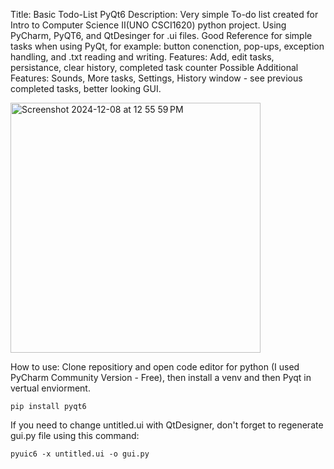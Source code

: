 Title: Basic Todo-List PyQt6
Description: Very simple To-do list created for Intro to Computer Science II(UNO CSCI1620) python project. Using PyCharm, PyQT6, and QtDesinger for .ui files.
Good Reference for simple tasks when using PyQt, for example: button conenction, pop-ups, exception handling, and .txt reading and writing. 
Features: Add, edit tasks, persistance, clear history, completed task counter
Possible Additional Features: Sounds, More tasks, Settings, History window - see previous completed tasks, better looking GUI.




<img width="400" alt="Screenshot 2024-12-08 at 12 55 59 PM" src="https://github.com/user-attachments/assets/2b0e3ef5-88f8-4961-abf5-6991b2122133">

How to use:
Clone repositiory and open code editor for python (I used PyCharm Community Version - Free), then install a venv and then Pyqt in vertual enviorment.
```{r, engine='sh', count_lines}
pip install pyqt6
```


If you  need to change untitled.ui with QtDesigner, don't forget to regenerate gui.py file using this command:  
```{r, engine='sh', count_lines}
pyuic6 -x untitled.ui -o gui.py
```
